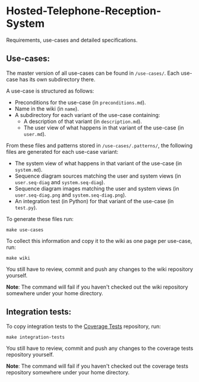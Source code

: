 Hosted-Telephone-Reception-System
=================================

Requirements, use-cases and detailed specifications.


Use-cases:
----------

The master version of all use-cases can be found in `/use-cases/`.  Each
use-case has its own subdirectory there.

A use-case is structured as follows:

- Preconditions for the use-case (in `preconditions.md`).
- Name in the wiki (in `name`).
- A subdirectory for each variant of the use-case containing:
  + A description of that variant (in `description.md`).
  + The user view of what happens in that variant of the use-case (in `user.md`).

From these files and patterns stored in `/use-cases/.patterns/`, the following
files are generated for each use-case variant:

+ The system view of what happens in that variant of the use-case (in `system.md`).
+ Sequence diagram sources matching the user and system views (in `user.seq-diag` and `system.seq-diag`).
+ Sequence diagram images matching the user and system views (in `user.seq-diag.png` and `system.seq-diag.png`).
+ An integration test (in Python) for that variant of the use-case (in `test.py`).

To generate these files run:
```shell
make use-cases
```

To collect this information and copy it to the wiki as one page per use-case, run:
```shell
make wiki
```
You still have to review, commit and push any changes to the wiki repository yourself.

**Note**: The command will fail if you haven't checked out the wiki
repository somewhere under your home directory.

Integration tests:
------------------

To copy integration tests to the [Coverage Tests](https://github.com/AdaHeads/Coverage_Tests)
repository, run:
```shell
make integration-tests
```
You still have to review, commit and push any changes to the coverage
tests repository yourself.

**Note**: The command will fail if you haven't checked out the
coverage tests repository somewhere under your home directory.

